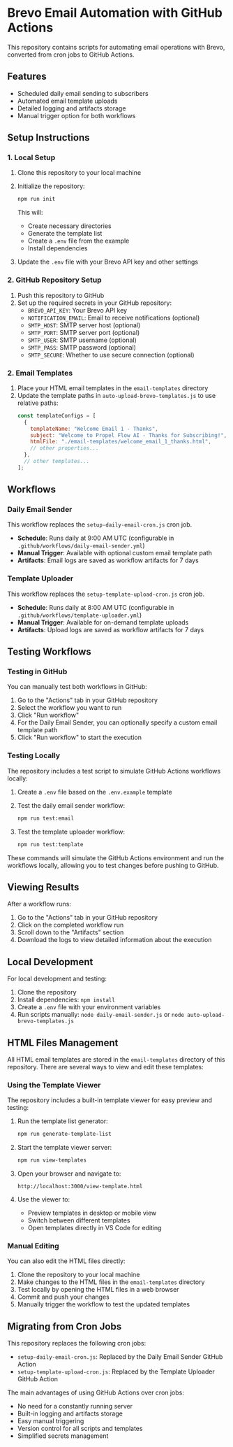 # Brevo Email Automation with GitHub Actions

This repository contains scripts for automating email operations with Brevo, converted from cron jobs to GitHub Actions.

## Features

- Scheduled daily email sending to subscribers
- Automated email template uploads
- Detailed logging and artifacts storage
- Manual trigger option for both workflows

## Setup Instructions

### 1. Local Setup

1. Clone this repository to your local machine
2. Initialize the repository:
   ```bash
   npm run init
   ```
   This will:
   - Create necessary directories
   - Generate the template list
   - Create a `.env` file from the example
   - Install dependencies

3. Update the `.env` file with your Brevo API key and other settings

### 2. GitHub Repository Setup

1. Push this repository to GitHub
2. Set up the required secrets in your GitHub repository:
   - `BREVO_API_KEY`: Your Brevo API key
   - `NOTIFICATION_EMAIL`: Email to receive notifications (optional)
   - `SMTP_HOST`: SMTP server host (optional)
   - `SMTP_PORT`: SMTP server port (optional)
   - `SMTP_USER`: SMTP username (optional)
   - `SMTP_PASS`: SMTP password (optional)
   - `SMTP_SECURE`: Whether to use secure connection (optional)

### 2. Email Templates

1. Place your HTML email templates in the `email-templates` directory
2. Update the template paths in `auto-upload-brevo-templates.js` to use relative paths:
   ```javascript
   const templateConfigs = [
     {
       templateName: "Welcome Email 1 - Thanks",
       subject: "Welcome to Propel Flow AI - Thanks for Subscribing!",
       htmlFile: "./email-templates/welcome_email_1_thanks.html",
       // other properties...
     },
     // other templates...
   ];
   ```

## Workflows

### Daily Email Sender

This workflow replaces the `setup-daily-email-cron.js` cron job.

- **Schedule**: Runs daily at 9:00 AM UTC (configurable in `.github/workflows/daily-email-sender.yml`)
- **Manual Trigger**: Available with optional custom email template path
- **Artifacts**: Email logs are saved as workflow artifacts for 7 days

### Template Uploader

This workflow replaces the `setup-template-upload-cron.js` cron job.

- **Schedule**: Runs daily at 8:00 AM UTC (configurable in `.github/workflows/template-uploader.yml`)
- **Manual Trigger**: Available for on-demand template uploads
- **Artifacts**: Upload logs are saved as workflow artifacts for 7 days

## Testing Workflows

### Testing in GitHub

You can manually test both workflows in GitHub:

1. Go to the "Actions" tab in your GitHub repository
2. Select the workflow you want to run
3. Click "Run workflow"
4. For the Daily Email Sender, you can optionally specify a custom email template path
5. Click "Run workflow" to start the execution

### Testing Locally

The repository includes a test script to simulate GitHub Actions workflows locally:

1. Create a `.env` file based on the `.env.example` template
2. Test the daily email sender workflow:
   ```bash
   npm run test:email
   ```

3. Test the template uploader workflow:
   ```bash
   npm run test:template
   ```

These commands will simulate the GitHub Actions environment and run the workflows locally, allowing you to test changes before pushing to GitHub.

## Viewing Results

After a workflow runs:

1. Go to the "Actions" tab in your GitHub repository
2. Click on the completed workflow run
3. Scroll down to the "Artifacts" section
4. Download the logs to view detailed information about the execution

## Local Development

For local development and testing:

1. Clone the repository
2. Install dependencies: `npm install`
3. Create a `.env` file with your environment variables
4. Run scripts manually: `node daily-email-sender.js` or `node auto-upload-brevo-templates.js`

## HTML Files Management

All HTML email templates are stored in the `email-templates` directory of this repository. There are several ways to view and edit these templates:

### Using the Template Viewer

The repository includes a built-in template viewer for easy preview and testing:

1. Run the template list generator:
   ```bash
   npm run generate-template-list
   ```

2. Start the template viewer server:
   ```bash
   npm run view-templates
   ```

3. Open your browser and navigate to:
   ```
   http://localhost:3000/view-template.html
   ```

4. Use the viewer to:
   - Preview templates in desktop or mobile view
   - Switch between different templates
   - Open templates directly in VS Code for editing

### Manual Editing

You can also edit the HTML files directly:

1. Clone the repository to your local machine
2. Make changes to the HTML files in the `email-templates` directory
3. Test locally by opening the HTML files in a web browser
4. Commit and push your changes
5. Manually trigger the workflow to test the updated templates

## Migrating from Cron Jobs

This repository replaces the following cron jobs:

- `setup-daily-email-cron.js`: Replaced by the Daily Email Sender GitHub Action
- `setup-template-upload-cron.js`: Replaced by the Template Uploader GitHub Action

The main advantages of using GitHub Actions over cron jobs:

- No need for a constantly running server
- Built-in logging and artifacts storage
- Easy manual triggering
- Version control for all scripts and templates
- Simplified secrets management
